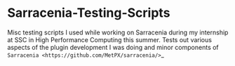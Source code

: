 # Sarracenia-Testing-Scripts
Misc testing scripts I used while working on Sarracenia during my internship at SSC in High Performance Computing this summer. Tests out various aspects of the plugin development I was doing and minor components of `Sarracenia <https://github.com/MetPX/sarracenia/>`_ 
